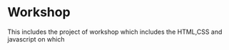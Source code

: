 # Workshop
This includes the project of workshop which includes the HTML,CSS and javascript on which 
